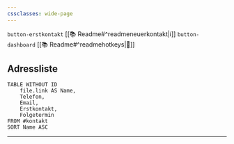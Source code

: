 ```yaml
---
cssclasses: wide-page
---
```


`button-erstkontakt` [[📚 Readme#^readmeneuerkontakt|ℹ️]] `button-dashboard`  [[📚 Readme#^readmehotkeys|🔑]]


## Adressliste

```dataview
TABLE WITHOUT ID
    file.link AS Name,
	Telefon,
	Email,
	Erstkontakt,
	Folgetermin
FROM #kontakt 
SORT Name ASC
```


---




